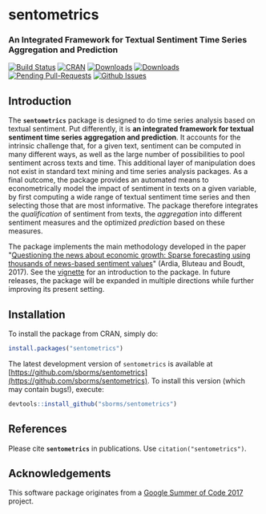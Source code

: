 
# sentometrics
### An Integrated Framework for Textual Sentiment Time Series Aggregation and Prediction

<!--- comment out when submitting to CRAN until CRAN/pandoc issues (e.g. handshake) solved --->
[![Build Status](https://travis-ci.org/sborms/sentometrics.svg?branch=master)](https://travis-ci.org/sborms/sentometrics)
[![CRAN](http://www.r-pkg.org/badges/version/sentometrics)](https://cran.r-project.org/package=sentometrics)
[![Downloads](http://cranlogs.r-pkg.org/badges/sentometrics?color=brightgreen)](http://www.r-pkg.org/pkg/sentometrics)
[![Downloads](http://cranlogs.r-pkg.org/badges/grand-total/sentometrics?color=brightgreen)](http://www.r-pkg.org/pkg/sentometrics)
[![Pending Pull-Requests](http://githubbadges.herokuapp.com/keblu/MSGARCH/pulls.svg?style=flat)](https://github.com/sborms/sentometrics/pulls)
[![Github Issues](http://githubbadges.herokuapp.com/sborms/sentometrics/issues.svg)](https://github.com/sborms/sentometrics/issues)

## Introduction

The **`sentometrics`** package is designed to do time series analysis based on textual sentiment. Put differently, it is **an integrated framework for textual sentiment time series aggregation and prediction**. It accounts for the intrinsic challenge that, for a given text, sentiment can be computed in many different ways, as well as the large number of possibilities to pool sentiment across texts and time. This additional layer of manipulation does not exist in standard text mining and time series analysis packages. As a final outcome, the package provides an automated means to econometrically model the impact of sentiment in texts on a given variable, by first computing a wide range of textual sentiment time series and then selecting those that are most informative. The package therefore integrates the _qualification_ of sentiment from texts, the _aggregation_ into different sentiment measures and the optimized _prediction_ based on these measures.

The package implements the main methodology developed in the paper "[Questioning the news about economic growth: Sparse forecasting using thousands of news-based sentiment values](https://papers.ssrn.com/sol3/papers.cfm?abstract_id=2976084)" (Ardia, Bluteau and Boudt, 2017). See the [vignette](https://ssrn.com/abstract=3067734) for an introduction to the package. In future releases, the package will be expanded in multiple directions while further improving its present setting.

## Installation

To install the package from CRAN, simply do:

```R
install.packages("sentometrics")
```

The latest development version of `sentometrics` is available at [https://github.com/sborms/sentometrics](https://github.com/sborms/sentometrics). To install this version (which may contain bugs!), execute:

```R
devtools::install_github("sborms/sentometrics")
```

## References

Please cite **`sentometrics`** in publications. Use `citation("sentometrics")`.

## Acknowledgements

This software package originates from a
[Google Summer of Code 2017](https://github.com/rstats-gsoc/gsoc2017/wiki/Sentometrics:-An-integrated-framework-for-text-based-multivariate-time-series-modeling-and-forecasting) project.


